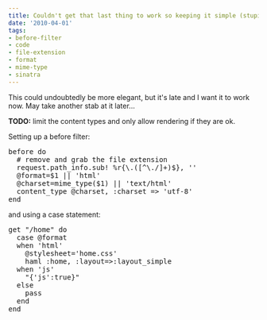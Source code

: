 ```yaml
---
title: Couldn't get that last thing to work so keeping it simple (stupid)
date: '2010-04-01'
tags:
- before-filter
- code
- file-extension
- format
- mime-type
- sinatra
---
```


This could undoubtedly be more elegant, but it's late and I want it to work now. May take another stab at it later...

<strong>TODO:</strong> limit the content types and only allow rendering if they are ok.

Setting up a before filter:
<pre lang='ruby' line='1'>
before do
  # remove and grab the file extension
  request.path_info.sub! %r{\.([^\./]+)$}, ''
  @format=$1 || 'html'
  @charset=mime_type($1) || 'text/html'
  content_type @charset, :charset => 'utf-8'
end
</pre>

and using a case statement:
<pre lang='ruby' line='1'>
get "/home" do
  case @format
  when 'html'
    @stylesheet='home.css'
    haml :home, :layout=>:layout_simple
  when 'js'
    "{'js':true}"
  else
    pass
  end
end
</pre>

